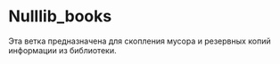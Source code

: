 # Nulllib_books
Эта ветка предназначена для скопления мусора и резервных копий информации из библиотеки.
